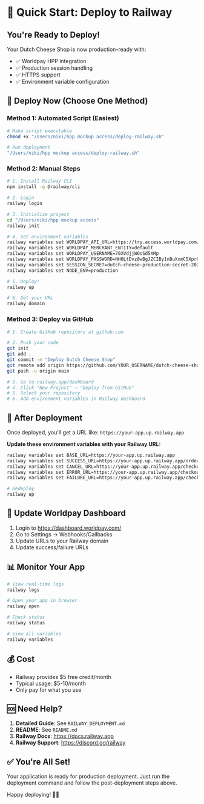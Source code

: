 # 🚀 Quick Start: Deploy to Railway

## You're Ready to Deploy! 

Your Dutch Cheese Shop is now production-ready with:
- ✅ Worldpay HPP integration
- ✅ Production session handling
- ✅ HTTPS support
- ✅ Environment variable configuration

## 🎯 Deploy Now (Choose One Method)

### Method 1: Automated Script (Easiest)

```bash
# Make script executable
chmod +x "/Users/niki/hpp mockup access/deploy-railway.sh"

# Run deployment
"/Users/niki/hpp mockup access/deploy-railway.sh"
```

### Method 2: Manual Steps

```bash
# 1. Install Railway CLI
npm install -g @railway/cli

# 2. Login
railway login

# 3. Initialize project
cd "/Users/niki/hpp mockup access"
railway init

# 4. Set environment variables
railway variables set WORLDPAY_API_URL=https://try.access.worldpay.com/payment_pages
railway variables set WORLDPAY_MERCHANT_ENTITY=default
railway variables set WORLDPAY_USERNAME=70XVdjjWOsSd5XMp
railway variables set WORLDPAY_PASSWORD=NH0LtDvz8wBgJZCIBy1nBuXxmC5XprGfV9q5TwCugm1BpqRkkOV4z1bo0hLcntYu
railway variables set SESSION_SECRET=dutch-cheese-production-secret-2025
railway variables set NODE_ENV=production

# 5. Deploy!
railway up

# 6. Get your URL
railway domain
```

### Method 3: Deploy via GitHub

```bash
# 1. Create GitHub repository at github.com

# 2. Push your code
git init
git add .
git commit -m "Deploy Dutch Cheese Shop"
git remote add origin https://github.com/YOUR_USERNAME/dutch-cheese-shop.git
git push -u origin main

# 3. Go to railway.app/dashboard
# 4. Click "New Project" → "Deploy from GitHub"
# 5. Select your repository
# 6. Add environment variables in Railway dashboard
```

## 📝 After Deployment

Once deployed, you'll get a URL like: `https://your-app.up.railway.app`

**Update these environment variables with your Railway URL:**

```bash
railway variables set BASE_URL=https://your-app.up.railway.app
railway variables set SUCCESS_URL=https://your-app.up.railway.app/order-confirmation
railway variables set CANCEL_URL=https://your-app.up.railway.app/checkout
railway variables set ERROR_URL=https://your-app.up.railway.app/checkout?error=payment
railway variables set FAILURE_URL=https://your-app.up.railway.app/checkout?error=payment

# Redeploy
railway up
```

## 🔧 Update Worldpay Dashboard

1. Login to https://dashboard.worldpay.com/
2. Go to Settings → Webhooks/Callbacks
3. Update URLs to your Railway domain
4. Update success/failure URLs

## 📊 Monitor Your App

```bash
# View real-time logs
railway logs

# Open your app in browser
railway open

# Check status
railway status

# View all variables
railway variables
```

## 💰 Cost

- Railway provides $5 free credit/month
- Typical usage: $5-10/month
- Only pay for what you use

## 🆘 Need Help?

1. **Detailed Guide**: See `RAILWAY_DEPLOYMENT.md`
2. **README**: See `README.md`
3. **Railway Docs**: https://docs.railway.app
4. **Railway Support**: https://discord.gg/railway

## ✅ You're All Set!

Your application is ready for production deployment. Just run the deployment command and follow the post-deployment steps above.

Happy deploying! 🧀🚀
